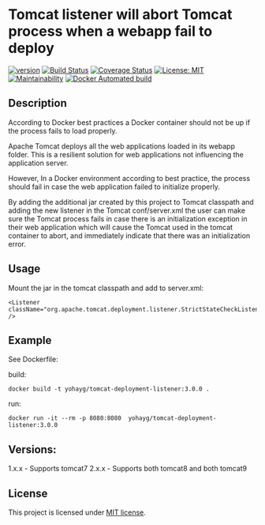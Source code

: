 Tomcat listener will abort Tomcat process when a webapp fail to deploy
=========================
 
 [![version](http://maven-badges.herokuapp.com/maven-central/com.github.yohayg/tomcat-deployment-listener/badge.svg)](http://search.maven.org/#search%7Cga%7C1%7Cg%3A%22com.github.yohayg%22%20AND%20a%3A%22tomcat-deployment-listener%22)
 [![Build Status](https://travis-ci.org/yohayg/tomcat-deployment-listener.svg?branch=master)](https://travis-ci.org/yohayg/tomcat-deployment-listener)
 [![Coverage Status](https://coveralls.io/repos/github/yohayg/tomcat-deployment-listener/badge.svg?branch=master)](https://coveralls.io/github/yohayg/tomcat-deployment-listener?branch=master) 
 [![License: MIT](https://img.shields.io/badge/License-MIT-green.svg)](https://opensource.org/licenses/MIT)
 [![Maintainability](https://api.codeclimate.com/v1/badges/ceb43a5678ffe6d7e1de/maintainability)](https://codeclimate.com/github/yohayg/tomcat-deployment-listener/maintainability)
 [![Docker Automated build](https://img.shields.io/docker/automated/jrottenberg/ffmpeg.svg)](https://hub.docker.com/r/yohayg/tomcat-deployment-listener/)


Description
-----------

According to Docker best practices a Docker container should not be up if the process fails to load properly.

Apache Tomcat deploys all the web applications loaded in its webapp folder. This is a resilient solution for web
applications not influencing the application server.

However, In a Docker environment according to best practice, the process should fail in case the web application
failed to initialize properly.

By adding the additional jar created by this project to Tomcat classpath and adding the new listener in the Tomcat
conf/server.xml the user can make sure the Tomcat process fails in case there is an initialization exception in
their web application which will cause the Tomcat used in the tomcat container to abort, and immediately indicate
that there was an initialization error.


Usage
-----

Mount the jar in the tomcat classpath and add to server.xml:

    <Listener className="org.apache.tomcat.deployment.listener.StrictStateCheckListener" />


Example
-------
See Dockerfile:

build:


    docker build -t yohayg/tomcat-deployment-listener:3.0.0 .

run:

    docker run -it --rm -p 8080:8080  yohayg/tomcat-deployment-listener:3.0.0


Versions:
--------
1.x.x - Supports tomcat7
2.x.x - Supports both tomcat8 and both tomcat9

License
-------
This project is licensed under [MIT license](http://opensource.org/licenses/MIT).
